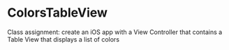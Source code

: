 # ColorsTableView
Class assignment: create an iOS app with a View Controller that contains a Table View that displays a list of colors
